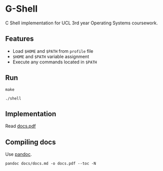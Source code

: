 # G-Shell

C Shell implementation for UCL 3rd year Operating Systems coursework.

## Features

* Load `$HOME` and `$PATH` from `profile` file
* `$HOME` and `$PATH` variable assignment
* Execute any commands located in `$PATH`

## Run

```
make

./shell
```

## Implementation

Read [docs.pdf](docs.pdf)

## Compiling docs

Use [pandoc](http://pandoc.org/).

```
pandoc docs/docs.md -o docs.pdf --toc -N
```

